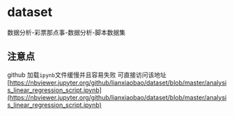 # dataset
数据分析-彩票那点事-数据分析-脚本数据集


## 注意点

github 加载`ipynb`文件缓慢并且容易失败 可直接访问该地址
[https://nbviewer.jupyter.org/github/lianxiaobao/dataset/blob/master/analysis_linear_regression_script.ipynb](https://nbviewer.jupyter.org/github/lianxiaobao/dataset/blob/master/analysis_linear_regression_script.ipynb)

